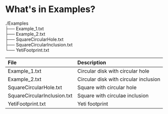 
# What's in Examples? <a name="whats-in-examples"></a>

./Examples  
├── Example_1.txt  
├── Example_2.txt  
├── SquareCircularHole.txt  
├── SquareCircularInclusion.txt  
└── YetiFootprint.txt  


| File                          | Description |
| :---------------------------- | :----- |
|  Example_1.txt                | Circular disk with circular hole |
|  Example_2.txt                | Circular disk with circular inclusion |
|  SquareCircularHole.txt       | Square with circular hole |
|  SquareCircularInclusion.txt  | Square with circulae inclusion |
|  YetiFootprint.txt            | Yeti footprint |


